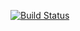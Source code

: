 [![Build Status](https://travis-ci.org/montgomeri15/GoodMorningToYou.svg?branch=master)](https://travis-ci.org/montgomeri15/GoodMorningToYou/builds/274757732)
